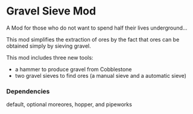 # Gravel Sieve Mod
A Mod for those who do not want to spend half their lives underground...

This mod simplifies the extraction of ores by the fact that ores can be obtained simply by sieving gravel.

This mod includes three new tools:
 - a hammer to produce gravel from Cobblestone
 - two gravel sieves to find ores (a manual sieve and a automatic sieve)

### Dependencies
default, optional moreores, hopper, and pipeworks

